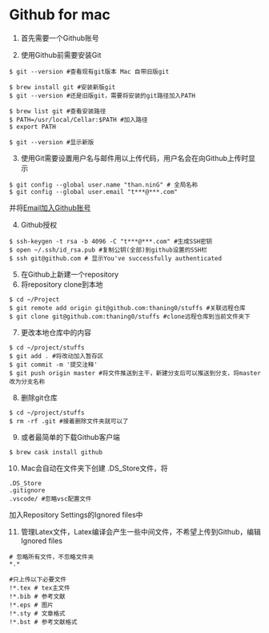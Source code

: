 # Github for mac

1. 首先需要一个Github账号

2. 使用Github前需要安装Git

```
$ git --version #查看现有git版本 Mac 自带旧版git

$ brew install git #安装新版git
$ git --version #还是旧版git，需要将安装的git路径加入PATH

$ brew list git #查看安装路径
$ PATH=/usr/local/Cellar:$PATH #加入路径
$ export PATH

$ git --version #显示新版
```

3. 使用Git需要设置用户名与邮件用以上传代码，用户名会在向Github上传时显示

```
$ git config --global user.name "than.ninG" # 全局名称
$ git config --global user.email "t***@***.com" 
```

并将[Email加入Github账号](https://help.github.com/articles/setting-your-commit-email-address-on-github/)



4. Github授权

```
$ ssh-keygen -t rsa -b 4096 -C "t***@***.com" #生成SSH密钥
$ open ~/.ssh/id_rsa.pub #复制公钥(全部)到github设置的SSH栏
$ ssh git@github.com # 显示You've successfully authenticated
```

5. 在Github上新建一个repository
6. 将repository clone到本地
```
$ cd ~/Project
$ git remote add origin git@github.com:thaning0/stuffs #关联远程仓库
$ git clone git@github.com:thaning0/stuffs #clone远程仓库到当前文件夹下
```

7. 更改本地仓库中的内容
```
$ cd ~/project/stuffs
$ git add . #将改动加入暂存区
$ git commit -m '提交注释'
$ git push origin master #将文件推送到主干，新建分支后可以推送到分支，将master改为分支名称
```

8. 删除git仓库
```
$ cd ~/project/stuffs
$ rm -rf .git #接着删除文件夹就可以了
```


9. 或者最简单的下载Github客户端
```
$ brew cask install github
```

10. Mac会自动在文件夹下创建 .DS_Store文件，将
```
.DS_Store
.gitignore
.vscode/ #忽略vsc配置文件
```
加入Repository Settings的Ignored files中

11. 管理Latex文件，Latex编译会产生一些中间文件，不希望上传到Github，编辑Ignored files

```
# 忽略所有文件，不忽略文件夹
*.*

#只上传以下必要文件
!*.tex # tex主文件
!*.bib # 参考文献
!*.eps # 图片
!*.sty # 文章格式
!*.bst # 参考文献格式
```

